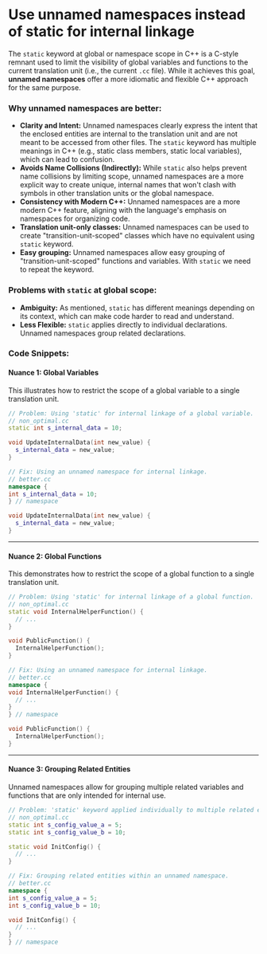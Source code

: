# Use unnamed namespaces instead of static for internal linkage

The `static` keyword at global or namespace scope in C++ is a C-style remnant used to limit the visibility of global variables and functions to the current translation unit (i.e., the current `.cc` file). While it achieves this goal, **unnamed namespaces** offer a more idiomatic and flexible C++ approach for the same purpose.

### Why unnamed namespaces are better:

  * **Clarity and Intent:** Unnamed namespaces clearly express the intent that the enclosed entities are internal to the translation unit and are not meant to be accessed from other files. The `static` keyword has multiple meanings in C++ (e.g., static class members, static local variables), which can lead to confusion.
  * **Avoids Name Collisions (Indirectly):** While `static` also helps prevent name collisions by limiting scope, unnamed namespaces are a more explicit way to create unique, internal names that won't clash with symbols in other translation units or the global namespace.
  * **Consistency with Modern C++:** Unnamed namespaces are a more modern C++ feature, aligning with the language's emphasis on namespaces for organizing code.
  * **Translation unit-only classes:** Unnamed namespaces can be used to create "transition-unit-scoped" classes which have no equivalent using `static` keyword.
  * **Easy grouping:** Unnamed namespaces allow easy grouping of "transition-unit-scoped" functions and variables. With `static` we need to repeat the keyword.

### Problems with `static` at global scope:

  * **Ambiguity:** As mentioned, `static` has different meanings depending on its context, which can make code harder to read and understand.
  * **Less Flexible:** `static` applies directly to individual declarations. Unnamed namespaces group related declarations.

### Code Snippets:

#### Nuance 1: Global Variables

This illustrates how to restrict the scope of a global variable to a single translation unit.

```cpp
// Problem: Using 'static' for internal linkage of a global variable.
// non_optimal.cc
static int s_internal_data = 10;

void UpdateInternalData(int new_value) {
  s_internal_data = new_value;
}
```

```cpp
// Fix: Using an unnamed namespace for internal linkage.
// better.cc
namespace {
int s_internal_data = 10;
} // namespace

void UpdateInternalData(int new_value) {
  s_internal_data = new_value;
}
```

-----

#### Nuance 2: Global Functions

This demonstrates how to restrict the scope of a global function to a single translation unit.

```cpp
// Problem: Using 'static' for internal linkage of a global function.
// non_optimal.cc
static void InternalHelperFunction() {
  // ...
}

void PublicFunction() {
  InternalHelperFunction();
}
```

```cpp
// Fix: Using an unnamed namespace for internal linkage.
// better.cc
namespace {
void InternalHelperFunction() {
  // ...
}
} // namespace

void PublicFunction() {
  InternalHelperFunction();
}
```

-----

#### Nuance 3: Grouping Related Entities

Unnamed namespaces allow for grouping multiple related variables and functions that are only intended for internal use.

```cpp
// Problem: 'static' keyword applied individually to multiple related entities.
// non_optimal.cc
static int s_config_value_a = 5;
static int s_config_value_b = 10;

static void InitConfig() {
  // ...
}
```

```cpp
// Fix: Grouping related entities within an unnamed namespace.
// better.cc
namespace {
int s_config_value_a = 5;
int s_config_value_b = 10;

void InitConfig() {
  // ...
}
} // namespace
```